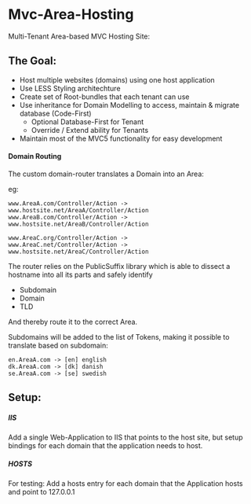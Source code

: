 # Mvc-Area-Hosting
Multi-Tenant Area-based MVC Hosting Site:

## The Goal:

- Host multiple websites (domains) using one host application
- Use LESS Styling architechture
- Create set of Root-bundles that each tenant can use
- Use inheritance for Domain Modelling to access, maintain & migrate database (Code-First)
  - Optional Database-First for Tenant
  - Override / Extend ability for Tenants
- Maintain most of the MVC5 functionality for easy development

#### Domain Routing
The custom domain-router translates a Domain into an Area:

eg: 

    www.AreaA.com/Controller/Action -> www.hostsite.net/AreaA/Controller/Action
    www.AreaB.com/Controller/Action -> www.hostsite.net/AreaB/Controller/Action

    www.AreaC.org/Controller/Action -> 
    www.AreaC.net/Controller/Action -> www.hostsite.net/AreaC/Controller/Action

The router relies on the PublicSuffix library which is able to dissect a hostname into all its parts and safely identify 
- Subdomain
- Domain
- TLD

And thereby route it to the correct Area. 

Subdomains will be added to the list of Tokens, making it possible to translate based on subdomain:

    en.AreaA.com -> [en] english
    dk.AreaA.com -> [dk] danish
    se.AreaA.com -> [se] swedish

## Setup:

##### IIS
Add a single Web-Application to IIS that points to the host site, but setup bindings for each domain that the application needs to host.

##### HOSTS
For testing: Add a hosts entry for each domain that the Application hosts and point to 127.0.0.1



